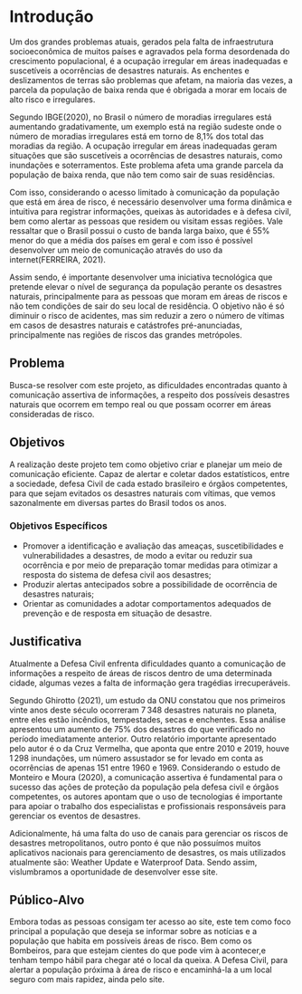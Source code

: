 # Introdução

Um dos grandes problemas atuais, gerados pela falta de infraestrutura socioeconômica de muitos países e agravados  pela forma desordenada do crescimento populacional,  é a ocupação irregular em áreas inadequadas e suscetíveis a ocorrências de desastres naturais. As enchentes e deslizamentos de terras são problemas que afetam, na maioria das vezes, a parcela da população de baixa renda que é obrigada a morar em locais de alto risco e irregulares. 

Segundo IBGE(2020), no Brasil o número de moradias irregulares está aumentando gradativamente, um exemplo está na região sudeste onde o número de moradias irregulares está em torno de  8,1% dos total das moradias da região. A ocupação irregular em áreas inadequadas geram situações que são suscetíveis a ocorrências de desastres naturais, como inundações e soterramentos. Este problema afeta uma grande parcela da população de baixa renda, que não tem como sair de suas residências.

Com isso, considerando o acesso limitado à comunicação da população que está em área de risco, é necessário desenvolver uma forma dinâmica e intuitiva para registrar informações, queixas às autoridades e à defesa civil, bem como alertar as pessoas que residem ou visitam essas regiões. Vale ressaltar que o Brasil possui o custo de banda larga baixo, que é 55% menor do que a média dos países em geral e com isso é possível desenvolver um meio de comunicação através do uso da internet(FERREIRA, 2021).

Assim sendo, é importante desenvolver uma iniciativa tecnológica que pretende elevar o nível de segurança da população perante os desastres naturais, principalmente para as pessoas que moram em áreas de riscos e não tem condições de sair do seu local de residência. O objetivo não é só diminuir o risco de acidentes, mas sim reduzir a zero o número de vítimas em casos de desastres naturais e catástrofes pré-anunciadas, principalmente nas regiões de riscos das grandes metrópoles.


## Problema

Busca-se resolver com este projeto, as dificuldades encontradas quanto à comunicação assertiva de informações, a respeito dos possíveis desastres naturais que ocorrem em tempo real ou que possam ocorrer em áreas consideradas de risco.

## Objetivos

A realização deste projeto tem como objetivo criar e planejar um meio de comunicação eficiente. Capaz de alertar e coletar dados estatísticos, entre a sociedade, defesa Civil de cada estado brasileiro e órgãos competentes, para que sejam evitados os desastres naturais com vítimas, que vemos sazonalmente em diversas partes do Brasil todos os anos.
 
### Objetivos Específicos

-	Promover a identificação e avaliação das ameaças, suscetibilidades e vulnerabilidades a desastres, de modo a evitar ou reduzir sua ocorrência e por meio de preparação tomar medidas para otimizar a resposta do sistema de defesa civil aos desastres;
-	Produzir alertas antecipados sobre a possibilidade de ocorrência de desastres naturais;
-	Orientar as comunidades a adotar comportamentos adequados de prevenção e de resposta em situação de desastre.


## Justificativa

 Atualmente a Defesa Civil enfrenta dificuldades quanto a comunicação de informações a respeito de áreas de riscos dentro de uma determinada cidade, algumas vezes a falta de informação gera tragédias irrecuperáveis. 
 
 Segundo Ghirotto (2021), um estudo da ONU constatou que nos primeiros vinte anos deste século ocorreram 7 348 desastres naturais no planeta, entre eles estão incêndios, tempestades, secas e enchentes. Essa análise apresentou um aumento de 75% dos desastres do que verificado no período imediatamente anterior. Outro relatório importante apresentado pelo autor é o da Cruz Vermelha, que aponta que entre 2010 e 2019, houve 1 298 inundações, um número assustador se for levado em conta as ocorrências de apenas 151 entre 1960 e 1969. Considerando o estudo de Monteiro e Moura (2020), a comunicação assertiva é fundamental para o sucesso das ações de proteção da população pela defesa civil e órgãos competentes, os autores apontam que o uso de tecnologias é importante para apoiar o trabalho dos especialistas e profissionais responsáveis para gerenciar os eventos de desastres. 
 
 Adicionalmente, há uma falta do uso de canais para gerenciar os riscos de desastres metropolitanos, outro ponto é que não possuímos muitos aplicativos nacionais para gerenciamento de desastres, os mais utilizados atualmente são: Weather Update e Waterproof Data. Sendo assim, vislumbramos a oportunidade de desenvolver esse site.


## Público-Alvo

Embora todas as pessoas consigam ter acesso ao site, este tem como foco principal a população que deseja se informar sobre as notícias e a população que habita em possíveis áreas de risco. Bem como os Bombeiros, para que estejam cientes do que pode vim à acontecer,e tenham tempo hábil para chegar até o local da queixa. A Defesa Civil, para alertar a população próxima à área de risco e encaminhá-la a um local seguro com mais rapidez, ainda pelo site.
